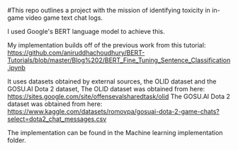 #This repo outlines a project with the mission of identifying toxicity in in-game video game text chat logs.

I used Google's BERT language model to achieve this.

My implementation builds off of the previous work from this tutorial: https://github.com/aniruddhachoudhury/BERT-Tutorials/blob/master/Blog%202/BERT_Fine_Tuning_Sentence_Classification.ipynb

It uses datasets obtained by external sources, the OLID dataset and the GOSU.AI Dota 2 dataset,
The OLID dataset was obtained from here: https://sites.google.com/site/offensevalsharedtask/olid
The GOSU.AI Dota 2 dataset was obtained from here: https://www.kaggle.com/datasets/romovpa/gosuai-dota-2-game-chats?select=dota2_chat_messages.csv

The implementation can be found in the Machine learning implementation folder.

